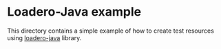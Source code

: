 # Loadero-Java example

This directory contains a simple example of how to create test resources using 
[loadero-java](https://github.com/loadero/loadero-java) library. 
